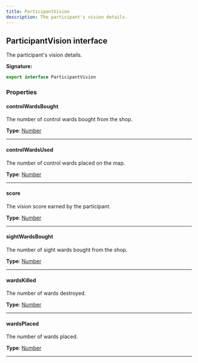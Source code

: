 ```yaml
---
title: ParticipantVision
description: The participant's vision details.
---
```


## ParticipantVision interface

The participant's vision details.

**Signature:**

```ts
export interface ParticipantVision 
```

### Properties

#### controlWardsBought

The number of control wards bought from the shop.



**Type**: [Number](https://developer.mozilla.org/en-US/docs/Web/JavaScript/Reference/Global_Objects/Number)

---

#### controlWardsUsed

The number of control wards placed on the map.



**Type**: [Number](https://developer.mozilla.org/en-US/docs/Web/JavaScript/Reference/Global_Objects/Number)

---

#### score

The vision score earned by the participant.



**Type**: [Number](https://developer.mozilla.org/en-US/docs/Web/JavaScript/Reference/Global_Objects/Number)

---

#### sightWardsBought

The number of sight wards bought from the shop.



**Type**: [Number](https://developer.mozilla.org/en-US/docs/Web/JavaScript/Reference/Global_Objects/Number)

---

#### wardsKilled

The number of wards destroyed.



**Type**: [Number](https://developer.mozilla.org/en-US/docs/Web/JavaScript/Reference/Global_Objects/Number)

---

#### wardsPlaced

The number of wards placed.



**Type**: [Number](https://developer.mozilla.org/en-US/docs/Web/JavaScript/Reference/Global_Objects/Number)

---

